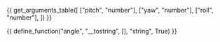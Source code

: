 {{ get_arguments_table([
    ["pitch", "number"],
    ["yaw",   "number"],
    ["roll",  "number"],
]) }}

{{ define_function("angle", "__tostring", [], "string", True) }}